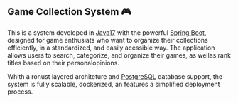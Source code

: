 ## Game Collection System 🎮

This is a system developed in [Java17](https://www.oracle.com/java/technologies/javase-downloads.html) with the powerful [Spring Boot](https://spring.io/projects/spring-boot), designed for game enthusiats who want to organize their collections efficiently, in a standardized, and easily acessible way. The application allows users to search, categorize, and organize their games, as wellas rank titles based on their personalopinions.

Whith a ronust layered architeture and [PostgreSQL](https://www.postgresql.org/) database support, the system is fully scalable, dockerized, an features a simplified deployment process.
